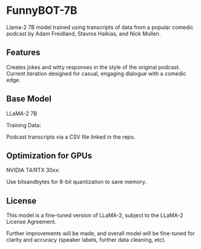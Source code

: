 # FunnyBOT-7B
Llama-2 7B model trained using transcripts of data from a popular comedic podcast by Adam Freidland, Stavros Halkias, and Nick Mullen.

## Features

Creates jokes and witty responses in the style of the original podcast. Current iteration designed for casual, engaging dialogue with a comedic edge.

## Base Model

LLaMA-2 7B

Training Data: 

Podcast transcripts via a CSV file linked in the repo.

## Optimization for GPUs

NVIDIA T4/RTX 30xx:

Use bitsandbytes for 8-bit quantization to save memory.

## License

This model is a fine-tuned version of LLaMA-2, subject to the LLaMA-2 License Agreement.

Further improvements will be made, and overall model will be fine-tuned for clarity and accuracy (speaker labels, further data cleaning, etc).
